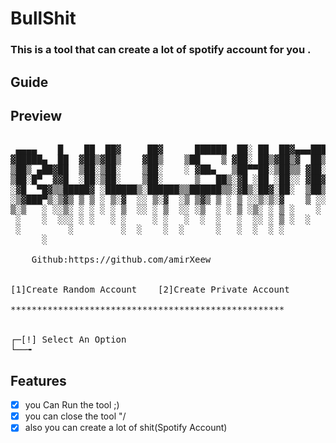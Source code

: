 # BullShit
### This is a tool that can create a lot of spotify account for you .
## Guide













## Preview
<pre>

 ▄▄▄▄    █    ██  ██▓     ██▓      ██████  ██░ ██  ██▓▄▄▄█████▓
▓█████▄  ██  ▓██▒▓██▒    ▓██▒    ▒██    ▒ ▓██░ ██▒▓██▒▓  ██▒ ▓▒Created by me :)
▒██▒ ▄██▓██  ▒██░▒██░    ▒██░    ░ ▓██▄   ▒██▀▀██░▒██▒▒ ▓██░ ▒░  Version 1.0
▒██░█▀  ▓▓█  ░██░▒██░    ▒██░      ▒   ██▒░▓█ ░██ ░██░░ ▓██▓ ░
░▓█  ▀█▓▒▒█████▓ ░██████▒░██████▒▒██████▒▒░▓█▒░██▓░██░  ▒██▒ ░
░▒▓███▀▒░▒▓▒ ▒ ▒ ░ ▒░▓  ░░ ▒░▓  ░▒ ▒▓▒ ▒ ░ ▒ ░░▒░▒░▓    ▒ ░░
▒░▒   ░ ░░▒░ ░ ░ ░ ░ ▒  ░░ ░ ▒  ░░ ░▒  ░ ░ ▒ ░▒░ ░ ▒ ░    ░
 ░    ░  ░░░ ░ ░   ░ ░     ░ ░   ░  ░  ░   ░  ░░ ░ ▒ ░  ░
 ░         ░         ░  ░    ░  ░      ░   ░  ░  ░ ░
      ░

    Github:https://github.com/amirXeew


[1]Create Random Account    [2]Create Private Account

****************************************************


┌─[!] Select An Option
└──╼
</pre>
## Features
- [x] you Can Run the tool ;)
- [x] you can close the tool "/
- [x] also you can create a lot of shit(Spotify Account)  
